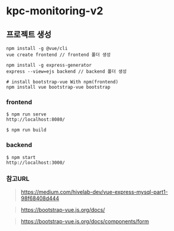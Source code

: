 # kpc-monitoring-v2

## 프로젝트 생성

```
npm install -g @vue/cli 
vue create frontend // frontend 폴더 생성

npm install -g express-generator
express --view=ejs backend // backend 폴더 생성

# install bootstrap-vue With npm(frontend)
npm install vue bootstrap-vue bootstrap
```

### frontend

```
$ npm run serve
http://localhost:8080/

$ npm run build

```

### backend

```
$ npm start
http://localhost:3000/
```

### 참고URL

> https://medium.com/hivelab-dev/vue-express-mysql-part1-98f68408d444

> https://bootstrap-vue.js.org/docs/

> https://bootstrap-vue.js.org/docs/components/form

